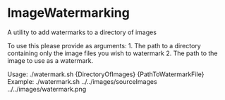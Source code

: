 # ImageWatermarking
A utility to add watermarks to a directory of images

To use this please provide as arguments:
	1. The path to a directory containing only the image files you wish to watermark
	2. The path to the image to use as a watermark.
		
Usage:
    ./watermark.sh {DirectoryOfImages} {PathToWatermarkFile}
Example:
    ./watermark.sh ../../images/sourceImages ../../images/watermark.png
